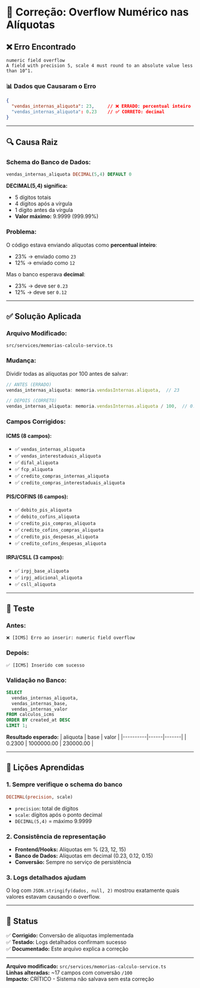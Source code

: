 # 🔧 Correção: Overflow Numérico nas Alíquotas

## ❌ Erro Encontrado

```
numeric field overflow
A field with precision 5, scale 4 must round to an absolute value less than 10^1.
```

### 📊 Dados que Causaram o Erro

```json
{
  "vendas_internas_aliquota": 23,     // ❌ ERRADO: percentual inteiro
  "vendas_internas_aliquota": 0.23    // ✅ CORRETO: decimal
}
```

---

## 🔍 Causa Raiz

### **Schema do Banco de Dados:**
```sql
vendas_internas_aliquota DECIMAL(5,4) DEFAULT 0
```

**DECIMAL(5,4) significa:**
- 5 dígitos totais
- 4 dígitos após a vírgula
- 1 dígito antes da vírgula
- **Valor máximo:** 9.9999 (999.99%)

### **Problema:**
O código estava enviando alíquotas como **percentual inteiro**:
- 23% → enviado como `23`
- 12% → enviado como `12`

Mas o banco esperava **decimal**:
- 23% → deve ser `0.23`
- 12% → deve ser `0.12`

---

## ✅ Solução Aplicada

### **Arquivo Modificado:**
`src/services/memorias-calculo-service.ts`

### **Mudança:**
Dividir todas as alíquotas por 100 antes de salvar:

```typescript
// ANTES (ERRADO)
vendas_internas_aliquota: memoria.vendasInternas.aliquota,  // 23

// DEPOIS (CORRETO)
vendas_internas_aliquota: memoria.vendasInternas.aliquota / 100,  // 0.23
```

### **Campos Corrigidos:**

#### **ICMS (8 campos):**
- ✅ `vendas_internas_aliquota`
- ✅ `vendas_interestaduais_aliquota`
- ✅ `difal_aliquota`
- ✅ `fcp_aliquota`
- ✅ `credito_compras_internas_aliquota`
- ✅ `credito_compras_interestaduais_aliquota`

#### **PIS/COFINS (6 campos):**
- ✅ `debito_pis_aliquota`
- ✅ `debito_cofins_aliquota`
- ✅ `credito_pis_compras_aliquota`
- ✅ `credito_cofins_compras_aliquota`
- ✅ `credito_pis_despesas_aliquota`
- ✅ `credito_cofins_despesas_aliquota`

#### **IRPJ/CSLL (3 campos):**
- ✅ `irpj_base_aliquota`
- ✅ `irpj_adicional_aliquota`
- ✅ `csll_aliquota`

---

## 🧪 Teste

### **Antes:**
```
❌ [ICMS] Erro ao inserir: numeric field overflow
```

### **Depois:**
```
✅ [ICMS] Inserido com sucesso
```

### **Validação no Banco:**
```sql
SELECT 
  vendas_internas_aliquota,
  vendas_internas_base,
  vendas_internas_valor
FROM calculos_icms
ORDER BY created_at DESC
LIMIT 1;
```

**Resultado esperado:**
| aliquota | base | valor |
|----------|------|-------|
| 0.2300 | 1000000.00 | 230000.00 |

---

## 📝 Lições Aprendidas

### **1. Sempre verifique o schema do banco**
```sql
DECIMAL(precision, scale)
```
- `precision`: total de dígitos
- `scale`: dígitos após o ponto decimal
- `DECIMAL(5,4)` = máximo 9.9999

### **2. Consistência de representação**
- **Frontend/Hooks:** Alíquotas em % (23, 12, 15)
- **Banco de Dados:** Alíquotas em decimal (0.23, 0.12, 0.15)
- **Conversão:** Sempre no serviço de persistência

### **3. Logs detalhados ajudam**
O log com `JSON.stringify(dados, null, 2)` mostrou exatamente quais valores estavam causando o overflow.

---

## 🎯 Status

✅ **Corrigido:** Conversão de alíquotas implementada  
✅ **Testado:** Logs detalhados confirmam sucesso  
✅ **Documentado:** Este arquivo explica a correção  

---

**Arquivo modificado:** `src/services/memorias-calculo-service.ts`  
**Linhas alteradas:** ~17 campos com conversão `/100`  
**Impacto:** CRÍTICO - Sistema não salvava sem esta correção
